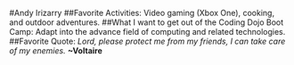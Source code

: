 #Andy Irizarry
##Favorite Activities:
Video gaming (Xbox One), cooking, and outdoor adventures.
##What I want to get out of the Coding Dojo Boot Camp:
Adapt into the advance field of computing and related technologies.
##Favorite Quote:
*Lord, please protect me from my friends, I can take care of my enemies.* **~Voltaire**
